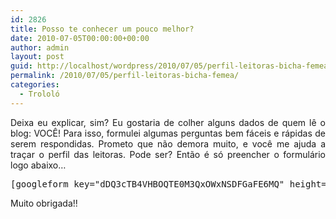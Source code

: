 ```yaml
---
id: 2826
title: Posso te conhecer um pouco melhor?
date: 2010-07-05T00:00:00+00:00
author: admin
layout: post
guid: http://localhost/wordpress/2010/07/05/perfil-leitoras-bicha-femea/
permalink: /2010/07/05/perfil-leitoras-bicha-femea/
categories:
  - Trololó
---
```

<p style="text-align: justify;">
  Deixa eu explicar, sim? Eu gostaria de colher alguns dados de quem lê o blog: VOCÊ! Para isso, formulei algumas perguntas bem fáceis e rápidas de serem respondidas. Prometo que não demora muito, e você me ajuda a traçar o perfil das leitoras. Pode ser? Então é só preencher o formulário logo abaixo&#8230;<!--more-->
</p>

<pre>[googleform key="dDQ3cTB4VHBOQTE0M3QxOWxNSDFGaFE6MQ" height="1050" width="600"]</pre>

Muito obrigada!!